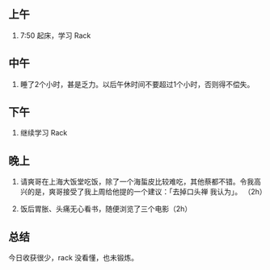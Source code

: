 ## 上午

1. 7:50 起床，学习 Rack


## 中午

1. 睡了2个小时，甚是乏力。以后午休时间不要超过1个小时，否则得不偿失。


## 下午

1. 继续学习 Rack


## 晚上

1. 请爽哥在上海大饭堂吃饭，除了一个海蜇皮比较难吃，其他蔡都不错。令我高兴的是，爽哥接受了我上周给他提的一个建议：「去掉口头禅 我认为」。 （2h）

2. 饭后胃胀、头痛无心看书，随便浏览了三个电影（2h）


## 总结

今日收获很少，rack 没看懂，也未锻炼。





